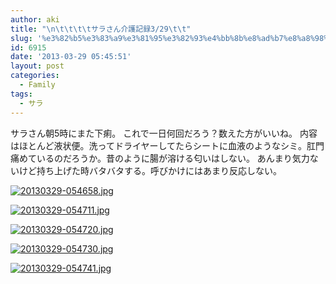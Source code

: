 ```yaml
---
author: aki
title: "\n\t\t\t\tサラさん介護記録3/29\t\t"
slug: '%e3%82%b5%e3%83%a9%e3%81%95%e3%82%93%e4%bb%8b%e8%ad%b7%e8%a8%98%e9%8c%b2329'
id: 6915
date: '2013-03-29 05:45:51'
layout: post
categories:
  - Family
tags:
  - サラ
---
```


サラさん朝5時にまた下痢。 これで一日何回だろう？数えた方がいいね。 内容はほとんど液状便。洗ってドライヤーしてたらシートに血液のようなシミ。肛門痛めているのだろうか。昔のように腸が溶ける匂いはしない。 あんまり気力ないけど持ち上げた時バタバタする。呼びかけにはあまり反応しない。  

[![20130329-054658.jpg](http://aki.shirai.as/wp-content/uploads/2013/03/20130329-054658.jpg)](http://aki.shirai.as/wp-content/uploads/2013/03/20130329-054658.jpg)  

[![20130329-054711.jpg](http://aki.shirai.as/wp-content/uploads/2013/03/20130329-054711.jpg)](http://aki.shirai.as/wp-content/uploads/2013/03/20130329-054711.jpg)  

[![20130329-054720.jpg](http://aki.shirai.as/wp-content/uploads/2013/03/20130329-054720.jpg)](http://aki.shirai.as/wp-content/uploads/2013/03/20130329-054720.jpg)  

[![20130329-054730.jpg](http://aki.shirai.as/wp-content/uploads/2013/03/20130329-054730.jpg)](http://aki.shirai.as/wp-content/uploads/2013/03/20130329-054730.jpg)  

[![20130329-054741.jpg](http://aki.shirai.as/wp-content/uploads/2013/03/20130329-054741.jpg)](http://aki.shirai.as/wp-content/uploads/2013/03/20130329-054741.jpg)